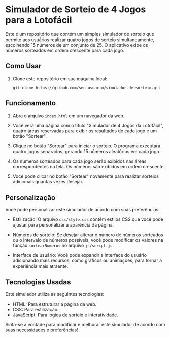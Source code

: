 # Simulador de Sorteio de 4 Jogos para a Lotofácil

Este é um repositório que contém um simples simulador de sorteio que permite aos usuários realizar quatro jogos de sorteio simultaneamente, escolhendo 15 números de um conjunto de 25. O aplicativo exibe os números sorteados em ordem crescente para cada jogo.

## Como Usar

1. Clone este repositório em sua máquina local:

   ```shell
   git clone https://github.com/seu-usuario/simulador-de-sorteio.git
   ```

## Funcionamento

1. Abra o arquivo `index.html` em um navegador da web.

2. Você verá uma página com o título "Simulador de 4 Jogos da Lotofácil", quatro áreas reservadas para exibir os resultados de cada jogo e um botão "Sortear".

3. Clique no botão "Sortear" para iniciar o sorteio. O programa executará quatro jogos separados, gerando 15 números aleatórios em cada jogo.

4. Os números sorteados para cada jogo serão exibidos nas áreas correspondentes na tela. Os números são exibidos em ordem crescente.

5. Você pode clicar no botão "Sortear" novamente para realizar sorteios adicionais quantas vezes desejar.

## Personalização

Você pode personalizar este simulador de acordo com suas preferências:

- Estilização: O arquivo `css/style.css` contém estilos CSS que você pode ajustar para personalizar a aparência da página.

- Números de sorteio: Se desejar alterar o número de números sorteados ou o intervalo de números possíveis, você pode modificar os valores na função `sortearNumeros` no arquivo `js/script.js`.

- Interface de usuário: Você pode expandir a interface do usuário adicionando mais recursos, como gráficos ou animações, para tornar a experiência mais atraente.

## Tecnologias Usadas

Este simulador utiliza as seguintes tecnologias:

- HTML: Para estruturar a página da web.
- CSS: Para estilização.
- JavaScript: Para lógica de sorteio e interatividade.

Sinta-se à vontade para modificar e melhorar este simulador de acordo com suas necessidades e preferências!
